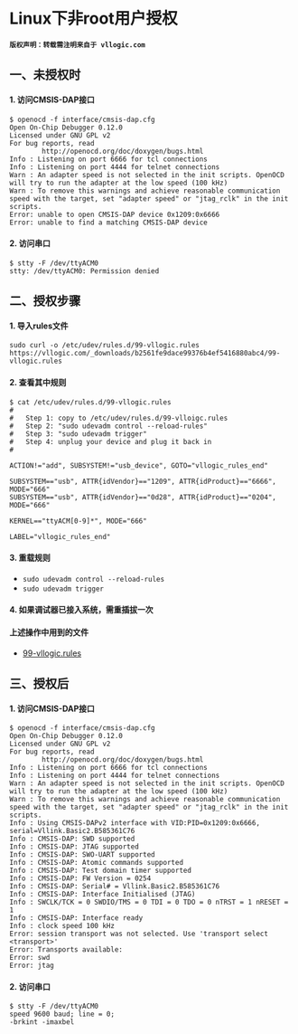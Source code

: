 # Linux下非root用户授权

**`版权声明：转载需注明来自于 vllogic.com `**

## 一、未授权时
#### 1. 访问CMSIS-DAP接口
```
$ openocd -f interface/cmsis-dap.cfg
Open On-Chip Debugger 0.12.0
Licensed under GNU GPL v2
For bug reports, read
        http://openocd.org/doc/doxygen/bugs.html
Info : Listening on port 6666 for tcl connections
Info : Listening on port 4444 for telnet connections
Warn : An adapter speed is not selected in the init scripts. OpenOCD will try to run the adapter at the low speed (100 kHz)
Warn : To remove this warnings and achieve reasonable communication speed with the target, set "adapter speed" or "jtag_rclk" in the init scripts.
Error: unable to open CMSIS-DAP device 0x1209:0x6666
Error: unable to find a matching CMSIS-DAP device
```
#### 2. 访问串口
```
$ stty -F /dev/ttyACM0
stty: /dev/ttyACM0: Permission denied
```

## 二、授权步骤
#### 1. 导入rules文件
`sudo curl -o /etc/udev/rules.d/99-vllogic.rules https://vllogic.com/_downloads/b2561fe9dace99376b4ef5416880abc4/99-vllogic.rules`
#### 2. 查看其中规则
```
$ cat /etc/udev/rules.d/99-vllogic.rules
#
#   Step 1: copy to /etc/udev/rules.d/99-vlloigc.rules
#   Step 2: "sudo udevadm control --reload-rules"
#   Step 3: "sudo udevadm trigger"
#   Step 4: unplug your device and plug it back in
#

ACTION!="add", SUBSYSTEM!="usb_device", GOTO="vllogic_rules_end"

SUBSYSTEM=="usb", ATTR{idVendor}=="1209", ATTR{idProduct}=="6666", MODE="666"
SUBSYSTEM=="usb", ATTR{idVendor}=="0d28", ATTR{idProduct}=="0204", MODE="666"

KERNEL=="ttyACM[0-9]*", MODE="666"

LABEL="vllogic_rules_end"
```
#### 3. 重载规则
* `sudo udevadm control --reload-rules`
* `sudo udevadm trigger`
#### 4. 如果调试器已接入系统，需重插拔一次
#### 上述操作中用到的文件
* [99-vllogic.rules](../_static/docs/99-vllogic.rules)

## 三、授权后
#### 1. 访问CMSIS-DAP接口
```
$ openocd -f interface/cmsis-dap.cfg
Open On-Chip Debugger 0.12.0
Licensed under GNU GPL v2
For bug reports, read
        http://openocd.org/doc/doxygen/bugs.html
Info : Listening on port 6666 for tcl connections
Info : Listening on port 4444 for telnet connections
Warn : An adapter speed is not selected in the init scripts. OpenOCD will try to run the adapter at the low speed (100 kHz)
Warn : To remove this warnings and achieve reasonable communication speed with the target, set "adapter speed" or "jtag_rclk" in the init scripts.
Info : Using CMSIS-DAPv2 interface with VID:PID=0x1209:0x6666, serial=Vllink.Basic2.B585361C76
Info : CMSIS-DAP: SWD supported
Info : CMSIS-DAP: JTAG supported
Info : CMSIS-DAP: SWO-UART supported
Info : CMSIS-DAP: Atomic commands supported
Info : CMSIS-DAP: Test domain timer supported
Info : CMSIS-DAP: FW Version = 0254
Info : CMSIS-DAP: Serial# = Vllink.Basic2.B585361C76
Info : CMSIS-DAP: Interface Initialised (JTAG)
Info : SWCLK/TCK = 0 SWDIO/TMS = 0 TDI = 0 TDO = 0 nTRST = 1 nRESET = 1
Info : CMSIS-DAP: Interface ready
Info : clock speed 100 kHz
Error: session transport was not selected. Use 'transport select <transport>'
Error: Transports available:
Error: swd
Error: jtag
```
#### 2. 访问串口
```
$ stty -F /dev/ttyACM0
speed 9600 baud; line = 0;
-brkint -imaxbel
```
